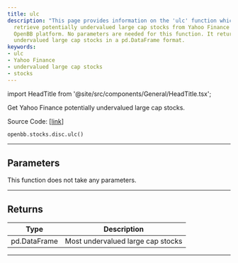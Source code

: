 ```yaml
---
title: ulc
description: "This page provides information on the 'ulc' function which is used to"
  retrieve potentially undervalued large cap stocks from Yahoo Finance through the
  OpenBB platform. No parameters are needed for this function. It returns the most
  undervalued large cap stocks in a pd.DataFrame format.
keywords:
- ulc
- Yahoo Finance
- undervalued large cap stocks
- stocks
---
```


import HeadTitle from '@site/src/components/General/HeadTitle.tsx';

<HeadTitle title="stocks.disc.ulc - Reference | OpenBB SDK Docs" />

Get Yahoo Finance potentially undervalued large cap stocks.

Source Code: [[link](https://github.com/OpenBB-finance/OpenBBTerminal/tree/main/openbb_terminal/stocks/discovery/yahoofinance_model.py#L116)]

```python
openbb.stocks.disc.ulc()
```

---

## Parameters

This function does not take any parameters.

---

## Returns

| Type | Description |
| ---- | ----------- |
| pd.DataFrame | Most undervalued large cap stocks |
---
